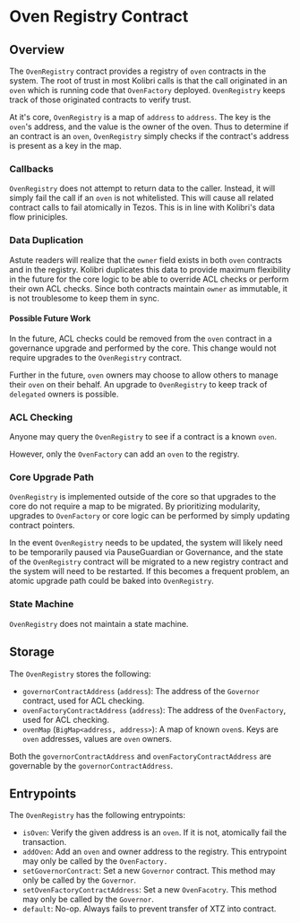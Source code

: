 # Oven Registry Contract

## Overview

The `OvenRegistry` contract provides a registry of `oven` contracts in the system. The root of trust in most Kolibri calls is that the call originated in an `oven` which is running code that `OvenFactory` deployed. `OvenRegistry` keeps track of those originated contracts to verify trust. 

At it's core, `OvenRegistry` is a map of `address` to `address`. The key is the `oven`'s address, and the value is the owner of the oven. Thus to determine if an contract is an `oven`, `OvenRegistry` simply checks if the contract's address is present as a key in the map.

### Callbacks

`OvenRegistry` does not attempt to return data to the caller. Instead, it will simply fail the call if an `oven` is not whitelisted. This will cause all related contract calls to fail atomically in Tezos. This is in line with Kolibri's data flow priniciples.

### Data Duplication

Astute readers will realize that the `owner` field exists in both `oven` contracts and in the registry. Kolibri duplicates this data to provide maximum flexibility in the future for the core logic to be able to override ACL checks or perform their own ACL checks. Since both contracts maintain `owner` as immutable, it is not troublesome to keep them in sync. 

#### Possible Future Work

In the future, ACL checks could be removed from the `oven` contract in a governance upgrade and performed by the core. This change would not require upgrades to the `OvenRegistry` contract. 

Further in the future, `oven` owners may choose to allow others to manage their `oven` on their behalf. An upgrade to `OvenRegistry` to keep track of `delegated` owners is possible. 

### ACL Checking

Anyone may query the `OvenRegistry` to see if a contract is a known `oven`.

However, only the `OvenFactory` can add an `oven` to the registry.

### Core Upgrade Path

`OvenRegistry` is implemented outside of the core so that upgrades to the core do not require a map to be migrated. By prioritizing modularity, upgrades to `OvenFactory` or core logic can be performed by simply updating contract pointers.

In the event `OvenRegistry` needs to be updated, the system will likely need to be temporarily paused via PauseGuardian or Governance, and the state of the `OvenRegistry` contract will be migrated to a new registry contract and the system will need to be restarted. If this becomes a frequent problem, an atomic upgrade path could be baked into `OvenRegistry`.

### State Machine

`OvenRegistry` does not maintain a state machine.

## Storage

The `OvenRegistry` stores the following:
- `governorContractAddress` (`address`): The address of the `Governor` contract, used for ACL checking.
- `ovenFactoryContractAddress` (`address`): The address of the `OvenFactory`, used for ACL checking.
- `ovenMap` (`BigMap<address, address>`): A map of known `oven`s. Keys are `oven` addresses, values are `oven` owners.

Both the `governorContractAddress` and `ovenFactoryContractAddress` are governable by the `governorContractAddress`.


## Entrypoints

The `OvenRegistry` has the following entrypoints:
- `isOven`: Verify the given address is an `oven`. If it is not, atomically fail the transaction.
- `addOven`: Add an `oven` and owner address to the registry. This entrypoint may only be called by the `OvenFactory.`
- `setGovernorContract`: Set a new `Governor` contract. This method may only be called by the `Governor`.
- `setOvenFactoryContractAddress`: Set a new `OvenFacotry`. This method may only be called by the `Governor`.
- `default`: No-op. Always fails to prevent transfer of XTZ into contract.
